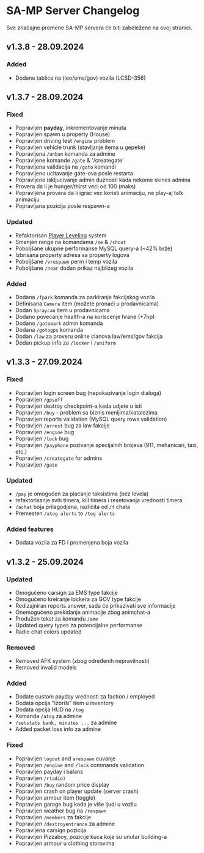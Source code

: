 # SA-MP Server Changelog

Sve značajne promene SA-MP servera će biti zabeležene na ovoj stranici.

## v1.3.8 - 28.09.2024

### Added
- Dodane tablice na (leo/ems/gov) vozila (LCSD-356)

## v1.3.7 - 28.09.2024

### Fixed
 - Popravljen **payday**, inkrementovanje minuta
 - Popravljen spawn u property (House)
 - Popravljen driving test `/engine` problem
 - Popravljen vehicle trunk (stavljanje itema u gepeke)
 - Popravljena `/unban` komanda za admine
 - Popravljene komande `/gate` & '/creategate'
 - Popravljena validacija na `/goto` komandi
 - Popravljeno ucitavanje gate-ova posle restarta
 - Popravljeno iskljucivanje admin duznosti kada nekome skines admina
 - Provera da li je hunger/thirst veci od 100 (maks)
 - Popravljena provera da li igrac vec koristi animaciju, ne play-aj talk animaciju
 - Popravljana pozicija posle respawn-a

### Updated
 - Refaktorisan [Player Leveling](/docs/features/player_leveling) system
 - Smanjen range na komandama `/me` & `/shout`
 - Poboljšane ukupne performanse MySQL query-a (~42% brže)
 - Izbrisana property adresa sa property logova
 - Poboljšane `/vrespawn` perm i temp vozila
 - Poboljšane `/near` dodan prikaz najblizeg vozila

### Added
 - Dodana `/fpark` komanda za parkiranje fakcijskog vozila
 - Definisana `Camera` item (možete pronaći u prodavnicama)
 - Dodan `Spraycan` item u prodavnicama
 - Dodano povecanje health-a na koriscenje hrane (+7hp)
 - Dodano `/gotomark` admin komanda
 - Dodana `/gotogps` komanda
 - Dodan `/law` za proveru online clanova law/ems/gov fakcija
 - Dodan pickup info za `/locker` i `/uniform`

## v1.3.3 - 27.09.2024

### Fixed
- Popravljen login screen bug (nepokazivanje login dialoga)
- Popravljen `/gpsoff`
- Popravljen destroy checkpoint-a kada udjete u isti
- Popravljen `/buy` - problem sa biznis menijima/katalozima
- Popravljen reports validation (MySQL query rows validation)
- Popravljen `/arrest` bug za law fakcije
- Popravljen `/engine` bug
- Popravljen `/lock` bug
- Popravljen `/payphone` pozivanje specijalnih brojeva (911, mehanicari, taxi, etc.)
- Popravljen `/creategate` for admins
- Popravljen `/gate` 


### Updated
- `/pay` je omogućen za plaćanje taksistima (bez levela)
- refaktorisanje svih timera, kill timera i resetovanja vrednosti timera
- `/achat` boja prilagodjena, različita od `/f` chata
- Premesten `/atog alerts` to `/tog alerts`

### Added features
- Dodata vozila za FD i promenjena boja vozila

## v1.3.2 - 25.09.2024

### Updated
- Omogućeno carsign za EMS type fakcije
- Omogućeno kreiranje lockera za GOV type fakcije
- Redizajniran reports answer, sada će prikazivati sve informacije
- Onemogućeno prekidanje animacije zbog animchat-a
- Produžen tekst za komandu `/ame`
- Updated query types za potencijalne performanse
- Radio chat colors updated

### Removed
- Removed AFK system (zbog određenih nepravilnosti)
- Removed invalid models

### Added 
- Dodate custom payday vrednosti za faction / employed
- Dodata opcija "izbriši" item u inventory
- Dodata opcija HUD na `/tog`
- Komanda `/atog` za admine
- `/setstats bank, minutes ...` za admine
- Added packet loss info za admine

### Fixed
- Popravljen `logout` and `arespawn` cuvanje
- Popravljen `/engine` and `/lock` commands validation
- Popravljen payday i balans
- Popravljen `/r(adio)`
- Popravljen `/buy` random price display
- Popravljen crash on player update (server crash)
- Popravljen armour item (toggle)
- Popravljen garage bug kada je više ljudi u vozilu
- Popravljen weather bug na `/respawn`
- Popravljen `/members` za fakcije
- Popravljen `/destroyentrance` za admine
- Popravljena carsign pozicija
- Popravljen Pizzaboy, pozicije kuca koje su unutar building-a
- Popravljen armour u clothing storovima

